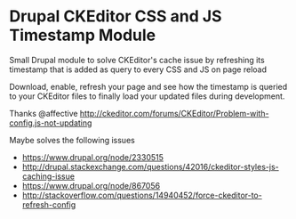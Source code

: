 # Drupal CKEditor CSS and JS Timestamp Module

Small Drupal module to solve CKEditor's cache issue by refreshing its timestamp that is added as query to every CSS and JS on page reload

Download, enable, refresh your page and see how the timestamp is queried to your CKEditor files to finally load your updated files during development.

Thanks @affective
http://ckeditor.com/forums/CKEditor/Problem-with-config.js-not-updating

Maybe solves the following issues
- https://www.drupal.org/node/2330515
- http://drupal.stackexchange.com/questions/42016/ckeditor-styles-js-caching-issue
- https://www.drupal.org/node/867056
- http://stackoverflow.com/questions/14940452/force-ckeditor-to-refresh-config
